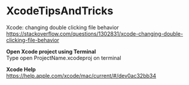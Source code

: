# XcodeTipsAndTricks

Xcode: changing double clicking file behavior<br />
https://stackoverflow.com/questions/1302831/xcode-changing-double-clicking-file-behavior <br />


<b>Open Xcode project using Terminal </b> <br />
Type open ProjectName.xcodeproj on terminal

<b>Xcode Help </b> <br />
https://help.apple.com/xcode/mac/current/#/dev0ac32bb34 <br />

